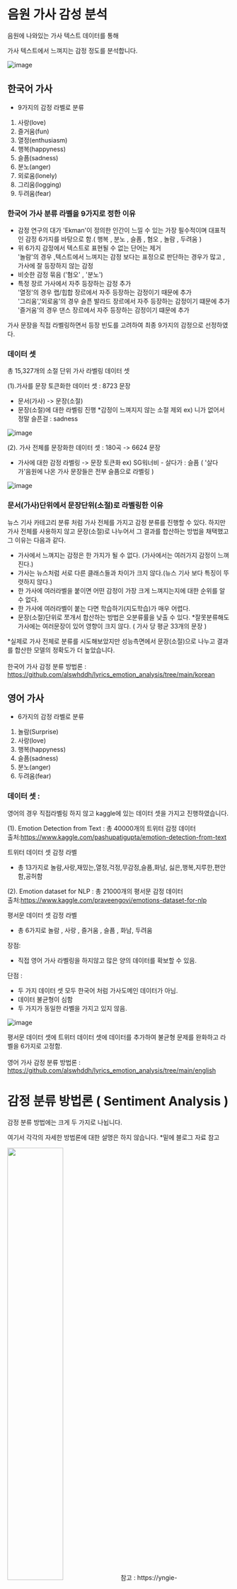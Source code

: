 # 음원 가사 감성 분석

음원에 나와있는 가사 텍스트 데이터를 통해 

가사 텍스트에서 느껴지는 감정 정도를 분석합니다.

![image](https://user-images.githubusercontent.com/23625693/126462485-5e9bab8f-dd30-43cf-a869-477d5cce7c24.png)

## 한국어 가사

- 9가지의 감정 라벨로 분류

1. 사랑(love)
2. 즐거움(fun)
3. 열정(enthusiasm)
4. 행복(happyness)
5. 슬픔(sadness)
6. 분노(anger)
7. 외로움(lonely)
8. 그리움(logging)
9. 두려움(fear)

### 한국어 가사 분류 라벨을 9가지로 정한 이유
- 감정 연구의 대가 'Ekman'이 정의한 인간이 느낄 수 있는 가장 필수적이며 대표적인 감정 6가지를 바탕으로 함.( 행복 , 분노 , 슬픔 , 혐오 , 놀람 , 두려움 )
- 위 6가지 감정에서 텍스트로 표현될 수 없는 단어는 제거<br>
  '놀람'의 경우 ,텍스트에서 느껴지는 감정 보다는 표정으로 판단하는 경우가 많고 , 가사에 잘 등장하지 않는 감정
- 비슷한 감정 묶음 ('혐오' , '분노')
- 특정 장르 가사에서 자주 등장하는 감정 추가<br>
  '열정'의 경우 랩/힙합 장르에서 자주 등장하는 감정이기 때문에 추가<br>
  '그리움','외로움'의 경우 슬픈 발라드 장르에서 자주 등장하는 감정이기 떄문에 추가<br>
  '즐거움'의 경우 댄스 장르에서 자주 등장하는 감정이기 떄문에 추가<br>

가사 문장을 직접 라벨링하면서 등장 빈도를 고려하여 최종 9가지의 감정으로 선정하였다.

### 데이터 셋 
 총 15,327개의 소절 단위 가사 라벨링 데이터 셋

(1).가사를 문장 토큰화한 데이터 셋 : 8723 문장
  - 문서(가사) -> 문장(소절)
  - 문장(소절)에 대한 라벨링 진행 *감정이 느껴지지 않는 소절 제외
     ex) 니가 없어서 정말 슬픈걸 : sadness
     
![image](https://user-images.githubusercontent.com/23625693/126469011-8a28bfce-b6fe-40cb-ac94-8b90c1e8dbe0.png)

(2). 가사 전체를 문장화한 데이터 셋 : 180곡 -> 6624 문장
  - 가사에 대한 감정 라벨링 -> 문장 토큰화
  ex) SG워너비 - 살다가 : 슬픔 ( '살다가'음원에 나온 가사 문장들은 전부 슬픔으로 라벨링 )

![image](https://user-images.githubusercontent.com/23625693/126617993-5217a6f6-123f-4455-a2c8-d05384773b8b.png)

### 문서(가사)단위에서 문장단위(소절)로 라벨링한 이유

뉴스 기사 카테고리 분류 처럼 가사 전체를 가지고 감정 분류를 진행할 수 있다.
하지만 가사 전체를 사용하지 않고 문장(소절)로 나누어서 그 결과를 합산하는 방법을 채택했고 그 이유는 다음과 같다.

 - 가사에서 느껴지는 감정은 한 가지가 될 수 없다. (가사에서는 여러가지 감정이 느껴진다.)
 - 가사는 뉴스처럼 서로 다른 클래스들과 차이가 크지 않다.(뉴스 기사 보다 특징이 뚜렷하지 않다.)
 - 한 가사에 여러라벨을 붙이면 어떤 감정이 가장 크게 느껴지는지에 대한 순위를 알 수 없다.
 - 한 가사에 여러라벨이 붙는 다면 학습하기(지도학습)가 매우 어렵다.
 - 문장(소절)단위로 쪼개서 합산하는 방법은 오분류률을 낮출 수 있다. *잘못분류해도 가사에는 여러문장이 있어 영향이 크지 않다. ( 가사 당 평균 33개의 문장 )

*실제로 가사 전체로 분류를 시도해보았지만 성능측면에서 문장(소절)으로 나누고 결과를 합산한 모델의 정확도가 더 높았습니다.
<br>
<br>
한국어 가사 감정 분류 방법론 : https://github.com/alswhddh/lyrics_emotion_analysis/tree/main/korean


## 영어 가사

- 6가지의 감정 라벨로 분류

1. 놀람(Surprise)
2. 사랑(love)
3. 행복(happyness)
4. 슬픔(sadness)
5. 분노(anger)
6. 두려움(fear)

### 데이터 셋 : 

영어의 경우 직접라벨링 하지 않고 kaggle에 있는 데이터 셋을 가지고 진행하였습니다.

(1). Emotion Detection from Text : 총 40000개의 트위터 감정 데이터<br>
출처:https://www.kaggle.com/pashupatigupta/emotion-detection-from-text

트위터 데이터 셋 감정 라벨
- 총 13가지로 놀람,사랑,재밌는,열정,걱정,무감정,슬픔,화남, 싫은,행복,지루한,편안함,공허함

(2). Emotion dataset for NLP : 총 21000개의 평서문 감정 데이터<br>
출처:https://www.kaggle.com/praveengovi/emotions-dataset-for-nlp

평서문 데이터 셋 감정 라벨
- 총 6가지로 놀람 , 사랑 , 즐거움 , 슬픔 , 화남, 두려움

장점: 
- 직접 영어 가사 라벨링을 하지않고 많은 양의 데이터를 확보할 수 있음.

단점 : 
- 두 가지 데이터 셋 모두 한국어 처럼 가사도메인 데이터가 아님.
- 데이터 불균형이 심함
- 두 가지가 동일한 라벨을 가지고 있지 않음.

![image](https://user-images.githubusercontent.com/23625693/126472345-c655918b-a149-4425-b27b-910fda06ff00.png)

평서문 데이터 셋에 트위터 데이터 셋에 데이터를 추가하여 불균형 문제를 완화하고 라벨을 6가지로 고정함.
<br>
<br>
영어 가사 감정 분류 방법론 : https://github.com/alswhddh/lyrics_emotion_analysis/tree/main/english


# 감정 분류 방법론 ( Sentiment Analysis )
감정 분류 방법에는 크게 두 가지로 나뉩니다.

여기서 각각의 자세한 방법론에 대한 설명은 하지 않습니다. *밑에 블로그 자료 참고

<img src = "https://user-images.githubusercontent.com/23625693/126761530-eb7c29a9-2007-44b9-8f19-5bb3212b4699.png" width="50%" height="50%">
참고 : https://yngie-c.github.io/nlp/2020/07/31/sentiment_analysis/ 


## 1. Lexicon-based Approach - 사전 기반 접근 법 

Corpus-based ( 말뭉치 기반 감정 사전 구축 방법 )
 - 말뭉치에 맞는 적절한 감성 어휘를 재구축하는 말뭉치 기반 접근 방법
 - 도메인 의존성을 극복할 수 있다.
 - 좋은 사전 구축을 위해서 많은 데이터(거대한 말뭉치)를 필요로 함.
<br>
가사(말뭉치)들을 사용하여 가사 도메인에 맞는 감정 단어 사전을 구축하면 감정 분석을 진행할 수 있다.<br>

단점: 등장 단어들을 구축한 사전에 대입시켜서 감정 분석을 진행하는 것이기 때문에 순서와 문맥을 전혀 고려하지 않는다.<br>

예를 들면 <br> 
'좋아하는 사람과 만날 수 없네요' 라는 문장은 '슬픔'에 대한 가사지만 사전기반으로 분석한다면<br>
'좋아한다' , '사람' , '만나다' , '없다' 이렇게 분석되기 때문에 '사랑'으로 분류할 확률이 높다.<br>

#### 한마디로 정의하면 단어만 고려한다.
반어법에 대해 대처할 방법이 없다.

## 2. Machine Learning Approach - 기계 학습 기반 

Neural Network ( 딥러닝 기반 감정 분석 )
 - 딥러닝 기반 문장 다중 분류(multi class)학습을 진행하면 문제를 해결 할 수 있음.
 - RNN , LSTM , CNN , BERT 와 같은 지도학습 모델들이 이미 존재함.
 - 단어의 순서를 고려하고 전체적인 문맥을 고려함.

단점 :특징 찾아내서 분류하기 때문에 비슷한 세부 감정을 분류할 때 정확도가 많이 떨어짐.<br>
 머신러닝 모델은 '사랑'과 '슬픔'은 잘 구분하지만 '사랑'과 '즐거움'에 대한 분류 정확도가 많이 떨어짐

#### 현재 학습데이터의 양이 학습하기에는 너무 부족함 ( 약 15000개의 문장 데이터 )

*15000개의 문장 데이터로 BERT 다중 분류 학습(9개의 감정 클래스)을 진행했을 때 40%의 정확도를 보였음.

